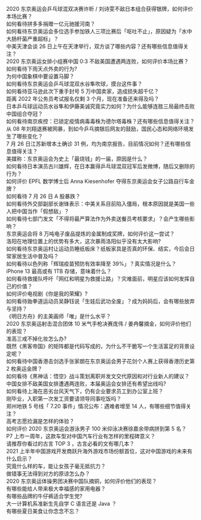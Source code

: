 2020 东京奥运会乒乓球混双决赛许昕 / 刘诗雯不敌日本组合获得银牌，如何评价本场比赛？  
如何看待拼多多捐赠一亿元驰援河南？  
如何看待东京奥运会多位选手参加铁人三项比赛后「呕吐不止」，原因疑为「水中大肠杆菌严重超标」？  
中美天津会谈 26 日上午在天津举行，双方谈了哪些内容？还有哪些信息值得关注？  
2020 东京奥运女排小组赛中国 0:3 不敌美国遭遇两连败，如何评价本场比赛？  
如何看待下雨天点外卖的行为?  
为何中国象棋中要设置马脚？  
如何看待东京奥运会乒乓球混双水谷隼吹球，摸台这件事？  
如何看待亚马逊此次下重手封号 5 万中国卖家，造成损失超千亿？  
距离 2022 年公务员考试报名仅剩 3 个月，现在准备还来得及吗？  
日本乒乓球运动员水谷隼和伊藤美诚究竟实力如何？为什么能够连胜三局最终击败中国组合夺冠？  
如何看待南京疾控：已锁定疫情病毒毒株为德尔塔毒株？还有哪些信息值得关注？  
从 08 年刘翔退赛被网暴，到如今乒乓摘银后网友的鼓励，国民心态和网络环境发生了哪些变化？  
7 月 26 日江苏新增本土确诊 31 例，均为南京报告，目前情况如何？还有哪些信息值得关注？  
美媒称：东京奥运会为史上「最烧钱」的一届，原因是什么？  
如何看待日本演员古川雄辉，在日本赢得乒乓球混双冠军后发微博，随后又删除的行为？  
如何评价 EPFL 数学博士后 Anna Kiesenhofer 夺得东京奥运会女子公路自行车金牌？  
如何看待 7 月 26 日 A 股暴跌？  
如何看待外交部副部长谢锋表示：中美关系目前陷入僵局，根本原因就是美国一些人把中国当作「假想敌」？  
如何看待七部门发文「不得将最严算法作为外卖送餐员考核要求」？会产生哪些影响？  
东京奥运会将 8 万吨电子废品提炼的金属制成奖牌，如何评价这一尝试？  
洛阳在地理位置上的优势有多大，这次暴雨洛阳似乎没有太大影响?  
如何看待东京奥运村让运动员睡纸板床？纸板家具是否真的环保、结实，今后会日常家居生活中普及吗？  
如何看待以色列称「辉瑞疫苗预防有效率降至 39%」？真实情况是什么？  
iPhone 13 最高或有 1TB 存储，意味着什么？  
如何看待救援队呼吁「网红和明星为救援让路」？灾难面前，明星应该如何发挥自己的价值？  
如何评价电视剧《你是我的荣耀》?  
如何看待跆拳道运动员吴静钰说「生娃后武功全废」？成为妈妈后，会有哪些放弃与坚持？  
《明日方舟》的主美画师「唯」是什么水平？  
2020 东京奥运射击混合团体 10 米气手枪决赛庞伟 / 姜冉馨摘金，如何评价他们的表现？  
准高三戒不掉化妆怎么办?  
既然《黑客帝国》的矩阵都是代码写成的，为什么不干脆写一个生活富足的背景设定呢？  
如何看待中国香港击剑选手张家朗在东京奥运会男子花剑个人赛上获得香港历史第 2 枚奥运金牌？  
如何看待《黑神话：悟空》战斗策划离职并发文交代原因和对行业新人的建议？  
中国女排不敌美国女排遭遇两连败，本届奥运会女排还有希望出线吗?  
如何看待上海在恶劣台风天气下，仍有企业要求员工到办公室上班？  
刚毕业，入职第一次发工资要请领导同事吃饭吗？  
郑州地铁 5 号线「 7.20 事件」情况公布：遇难者增至 14 人，有哪些细节值得关注？  
高考志愿捡漏是怎样的体验？  
如何评价 2020 东京奥运会游泳男子 100 米仰泳决赛徐嘉余带病拼到第 5 名？  
P7 上市一周年，这款车型对中国汽车行业有怎样的里程碑意义？  
请推荐你看过的古言 TOP 3 ，古言必看的文有哪几本？  
2021 上半年中国游戏开发商跃升海外游戏市场份额首位，这对中国游戏的未来有什么启示？  
究竟什么样的车，能让女孩子毫无抵抗力？  
做错事无法得到对方的原谅怎么办？  
2020 东京奥运体操男团决赛中国队摘铜，如何评价他们的表现？  
有哪些能给人带来极大幸福感的家用电器？  
有哪些品牌的牛仔裤适合学生党?  
大一计算机系准新生先自学 C 语言还是 Java ？  
有哪些夏日美食让你念念不忘？  
